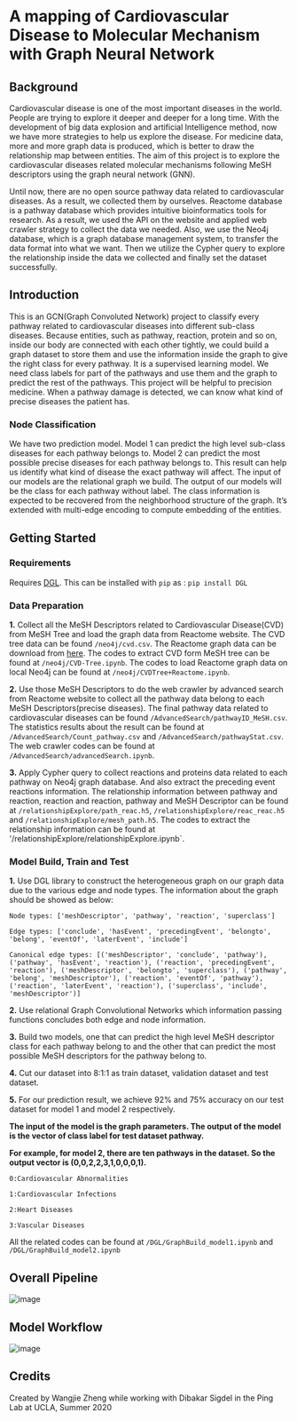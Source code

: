 # A mapping of  Cardiovascular Disease to Molecular Mechanism with Graph Neural Network 

## Background
Cardiovascular disease is one of the most important diseases in the world. People are trying to explore it deeper and deeper for a long time. With the development of big data explosion and artificial Intelligence method, now we have more strategies to help us explore the disease. For medicine data, more and more graph data is produced, which is better to draw the relationship map between entities. The aim of this project is to explore the cardiovascular diseases related molecular mechanisms following MeSH descriptors using the graph neural network (GNN). 

Until now, there are no open source pathway data related to cardiovascular diseases. As a result, we collected them by ourselves. Reactome database is a pathway database which provides intuitive bioinformatics tools for research. As a result, we used the API on the website and applied web crawler strategy to collect the data we needed. Also, we use the Neo4j database, which is a graph database management system, to transfer the data format into what we want. Then we utilize the Cypher query to explore the relationship inside the data we collected and finally set the dataset successfully.

## Introduction
This is an GCN(Graph Convoluted Network) project to classify every pathway related to cardiovascular diseases into different sub-class diseases. Because entities, such as pathway, reaction, protein and so on, inside our body are connected with each other tightly, we could build a graph dataset to store them and use the information inside the graph to give the right class for every pathway. It is a supervised learning model. We need class labels for part of the pathways and use them and the graph to predict the rest of the pathways. This project will be helpful to precision medicine. When a pathway damage is detected, we can know what kind of precise diseases the patient has. 

### Node Classification
We have two prediction model. Model 1 can predict the high level sub-class diseases for each pathway belongs to. Model 2 can predict the most possible precise diseases for each pathway belongs to. This result can help us identify what kind of disease the exact pathway will affect. The input of our models are the relational graph we build. The output of our models will be the class for each pathway without label. The class information is expected to be recovered from the neighborhood structure of the graph. It’s extended with multi-edge encoding to compute embedding of the entities.

## Getting Started 

### Requirements
Requires [DGL](https://www.dgl.ai/pages/start.html). This can be installed with `pip` as : `pip install DGL`

### Data Preparation
**1.** Collect all the MeSH Descriptors related to Cardiovascular Disease(CVD) from MeSH Tree and load the graph data from Reactome website. The CVD tree data can be found `/neo4j/cvd.csv`. The Reactome graph data can be download from [here](https://reactome.org/dev/graph-database). The codes to extract CVD form MeSH tree can be found at `/neo4j/CVD-Tree.ipynb`. The codes to load Reactome graph data on local Neo4j can be found at `/neo4j/CVDTree+Reactome.ipynb`.

**2.** Use those MeSH Descriptors to do the web crawler by advanced search from Reactome website to collect all the pathway data belong to each MeSH Descriptors(precise diseases). The final pathway data related to cardiovascular diseases can be found `/AdvancedSearch/pathwayID_MeSH.csv`. The statistics results about the result can be found at `/AdvancedSearch/Count_pathway.csv` and `/AdvancedSearch/pathwayStat.csv`. The web crawler codes can be found at `/AdvancedSearch/advancedSearch.ipynb`.  

**3.** Apply Cypher query to collect reactions and proteins data related to each pathway on Neo4j graph database. And also extract the preceding event reactions information. The relationship information between pathway and reaction, reaction and reaction, pathway and MeSH Descriptor can be found at `/relationshipExplore/path_reac.h5`, `/relationshipExplore/reac_reac.h5` and `/relationshipExplore/mesh_path.h5`. The codes to extract the relationship information can be found at '/relationshipExplore/relationshipExplore.ipynb`.

### Model Build, Train and Test

**1.** Use DGL library to construct the heterogeneous graph on our graph data due to the various edge and node types. The information about the graph should be showed as below:

`Node types: ['meshDescriptor', 'pathway', 'reaction', 'superclass']`

`Edge types: ['conclude', 'hasEvent', 'precedingEvent', 'belongto', 'belong', 'eventOf', 'laterEvent', 'include']`

`Canonical edge types: [('meshDescriptor', 'conclude', 'pathway'), ('pathway', 'hasEvent', 'reaction'), ('reaction', 'precedingEvent', 'reaction'), ('meshDescriptor', 'belongto', 'superclass'), ('pathway', 'belong', 'meshDescriptor'), ('reaction', 'eventOf', 'pathway'), ('reaction', 'laterEvent', 'reaction'), ('superclass', 'include', 'meshDescriptor')]`

**2.** Use relational Graph Convolutional Networks which information passing functions concludes both edge and node information.

**3.** Build two models, one that can predict the high level MeSH descriptor class for each pathway belong to and the other that can predict the most possible MeSH descriptors for the pathway belong to.

**4.** Cut our dataset into 8:1:1 as train dataset, validation dataset and test dataset. 

**5.** For our prediction result, we achieve 92% and 75% accuracy on our test dataset for model 1 and model 2 respectively.

**The input of the model is the graph parameters. The output of the model is the vector of class label for test dataset pathway.**

**For example, for model 2, there are ten pathways in the dataset. So the output vector is (0,0,2,2,3,1,0,0,0,1).**

`0:Cardiovascular Abnormalities`

`1:Cardiovascular Infections`

`2:Heart Diseases`

`3:Vascular Diseases`

All the related codes can be found at `/DGL/GraphBuild_model1.ipynb` and `/DGL/GraphBuild_model2.ipynb`

## Overall Pipeline
![image](https://github.com/pinglab-intern/mesh2molecules/tree/master/images/pipeline.png)

## Model Workflow
![image](https://github.com/pinglab-intern/mesh2molecules/tree/master/images/workflow.png)

## Credits
Created by Wangjie Zheng while working with Dibakar Sigdel in the Ping Lab at UCLA, Summer 2020
